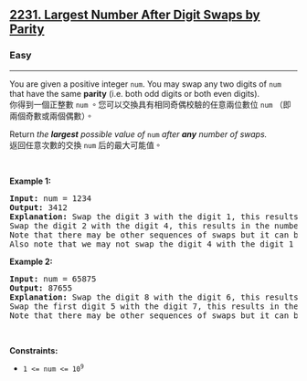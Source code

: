 <h2><a href="https://leetcode.com/problems/largest-number-after-digit-swaps-by-parity/">2231. Largest Number After Digit Swaps by Parity</a></h2><h3>Easy</h3><hr><div><p data-immersive-translate-effect="1" data-immersive_translate_walked="6392a0b2-def1-45c1-81d9-71dfc3914074">You are given a positive integer <code data-immersive-translate-effect="1" data-immersive_translate_walked="6392a0b2-def1-45c1-81d9-71dfc3914074">num</code>. You may swap any two digits of <code data-immersive-translate-effect="1" data-immersive_translate_walked="6392a0b2-def1-45c1-81d9-71dfc3914074">num</code> that have the same <strong data-immersive-translate-effect="1" data-immersive_translate_walked="6392a0b2-def1-45c1-81d9-71dfc3914074">parity</strong> (i.e. both odd digits or both even digits).<font class="notranslate immersive-translate-target-wrapper" lang="zh-TW" data-immersive-translate-translation-element-mark="1"><br><font class="notranslate immersive-translate-target-translation-theme-none immersive-translate-target-translation-block-wrapper-theme-none immersive-translate-target-translation-block-wrapper" data-immersive-translate-translation-element-mark="1"><font class="notranslate immersive-translate-target-inner immersive-translate-target-translation-theme-none-inner" data-immersive-translate-translation-element-mark="1">你得到一個正整數 <code data-immersive-translate-effect="1" data-immersive_translate_walked="6392a0b2-def1-45c1-81d9-71dfc3914074">num</code> 。您可以交換具有相同奇偶校驗的任意兩位數位 <code data-immersive-translate-effect="1" data-immersive_translate_walked="6392a0b2-def1-45c1-81d9-71dfc3914074">num</code> （即兩個奇數或兩個偶數）。</font></font></font></p>

<p data-immersive-translate-effect="1" data-immersive_translate_walked="6392a0b2-def1-45c1-81d9-71dfc3914074">Return<em data-immersive-translate-effect="1" data-immersive_translate_walked="6392a0b2-def1-45c1-81d9-71dfc3914074"> the <strong data-immersive-translate-effect="1" data-immersive_translate_walked="6392a0b2-def1-45c1-81d9-71dfc3914074">largest</strong> possible value of </em><code data-immersive-translate-effect="1" data-immersive_translate_walked="6392a0b2-def1-45c1-81d9-71dfc3914074">num</code><em data-immersive-translate-effect="1" data-immersive_translate_walked="6392a0b2-def1-45c1-81d9-71dfc3914074"> after <strong data-immersive-translate-effect="1" data-immersive_translate_walked="6392a0b2-def1-45c1-81d9-71dfc3914074">any</strong> number of swaps.</em><font class="notranslate immersive-translate-target-wrapper" lang="zh-TW" data-immersive-translate-translation-element-mark="1"><br><font class="notranslate immersive-translate-target-translation-theme-none immersive-translate-target-translation-block-wrapper-theme-none immersive-translate-target-translation-block-wrapper" data-immersive-translate-translation-element-mark="1"><font class="notranslate immersive-translate-target-inner immersive-translate-target-translation-theme-none-inner" data-immersive-translate-translation-element-mark="1">返回任意次數的交換 <code data-immersive-translate-effect="1" data-immersive_translate_walked="6392a0b2-def1-45c1-81d9-71dfc3914074">num</code> 后的最大可能值。</font></font></font></p>

<p>&nbsp;</p>
<p><strong class="example">Example 1:</strong></p>

<pre><strong>Input:</strong> num = 1234
<strong>Output:</strong> 3412
<strong>Explanation:</strong> Swap the digit 3 with the digit 1, this results in the number 3214.
Swap the digit 2 with the digit 4, this results in the number 3412.
Note that there may be other sequences of swaps but it can be shown that 3412 is the largest possible number.
Also note that we may not swap the digit 4 with the digit 1 since they are of different parities.
</pre>

<p><strong class="example">Example 2:</strong></p>

<pre><strong>Input:</strong> num = 65875
<strong>Output:</strong> 87655
<strong>Explanation:</strong> Swap the digit 8 with the digit 6, this results in the number 85675.
Swap the first digit 5 with the digit 7, this results in the number 87655.
Note that there may be other sequences of swaps but it can be shown that 87655 is the largest possible number.
</pre>

<p>&nbsp;</p>
<p><strong>Constraints:</strong></p>

<ul>
	<li><code>1 &lt;= num &lt;= 10<sup>9</sup></code></li>
</ul>
</div>